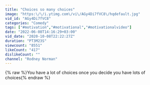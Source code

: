 ```yaml
---
title: "Choices so many choices"
image: "https:\/\/i.ytimg.com\/vi\/AGy4Di7fVC8\/hqdefault.jpg"
vid_id: "AGy4Di7fVC8"
categories: "Comedy"
tags: ["#motivation","#motivational","#motivationalvideo"]
date: "2022-06-08T14:16:29+03:00"
vid_date: "2020-10-08T22:22:27Z"
duration: "PT3M23S"
viewcount: "8551"
likeCount: "417"
dislikeCount: ""
channel: "Rodney Norman"
---
```

{% raw %}You have a lot of choices once you decide you have lots of choices{% endraw %}
